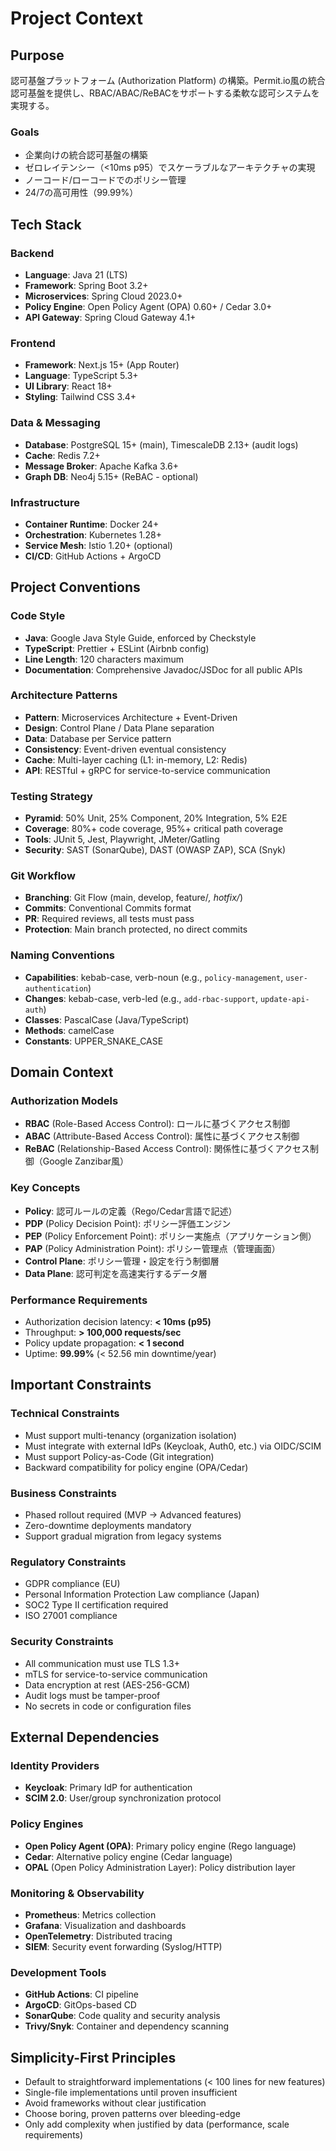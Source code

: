 # Project Context

## Purpose
認可基盤プラットフォーム (Authorization Platform) の構築。Permit.io風の統合認可基盤を提供し、RBAC/ABAC/ReBACをサポートする柔軟な認可システムを実現する。

### Goals
- 企業向けの統合認可基盤の構築
- ゼロレイテンシー（<10ms p95）でスケーラブルなアーキテクチャの実現
- ノーコード/ローコードでのポリシー管理
- 24/7の高可用性（99.99%）

## Tech Stack

### Backend
- **Language**: Java 21 (LTS)
- **Framework**: Spring Boot 3.2+
- **Microservices**: Spring Cloud 2023.0+
- **Policy Engine**: Open Policy Agent (OPA) 0.60+ / Cedar 3.0+
- **API Gateway**: Spring Cloud Gateway 4.1+

### Frontend
- **Framework**: Next.js 15+ (App Router)
- **Language**: TypeScript 5.3+
- **UI Library**: React 18+
- **Styling**: Tailwind CSS 3.4+

### Data & Messaging
- **Database**: PostgreSQL 15+ (main), TimescaleDB 2.13+ (audit logs)
- **Cache**: Redis 7.2+
- **Message Broker**: Apache Kafka 3.6+
- **Graph DB**: Neo4j 5.15+ (ReBAC - optional)

### Infrastructure
- **Container Runtime**: Docker 24+
- **Orchestration**: Kubernetes 1.28+
- **Service Mesh**: Istio 1.20+ (optional)
- **CI/CD**: GitHub Actions + ArgoCD

## Project Conventions

### Code Style
- **Java**: Google Java Style Guide, enforced by Checkstyle
- **TypeScript**: Prettier + ESLint (Airbnb config)
- **Line Length**: 120 characters maximum
- **Documentation**: Comprehensive Javadoc/JSDoc for all public APIs

### Architecture Patterns
- **Pattern**: Microservices Architecture + Event-Driven
- **Design**: Control Plane / Data Plane separation
- **Data**: Database per Service pattern
- **Consistency**: Event-driven eventual consistency
- **Cache**: Multi-layer caching (L1: in-memory, L2: Redis)
- **API**: RESTful + gRPC for service-to-service communication

### Testing Strategy
- **Pyramid**: 50% Unit, 25% Component, 20% Integration, 5% E2E
- **Coverage**: 80%+ code coverage, 95%+ critical path coverage
- **Tools**: JUnit 5, Jest, Playwright, JMeter/Gatling
- **Security**: SAST (SonarQube), DAST (OWASP ZAP), SCA (Snyk)

### Git Workflow
- **Branching**: Git Flow (main, develop, feature/*, hotfix/*)
- **Commits**: Conventional Commits format
- **PR**: Required reviews, all tests must pass
- **Protection**: Main branch protected, no direct commits

### Naming Conventions
- **Capabilities**: kebab-case, verb-noun (e.g., `policy-management`, `user-authentication`)
- **Changes**: kebab-case, verb-led (e.g., `add-rbac-support`, `update-api-auth`)
- **Classes**: PascalCase (Java/TypeScript)
- **Methods**: camelCase
- **Constants**: UPPER_SNAKE_CASE

## Domain Context

### Authorization Models
- **RBAC** (Role-Based Access Control): ロールに基づくアクセス制御
- **ABAC** (Attribute-Based Access Control): 属性に基づくアクセス制御
- **ReBAC** (Relationship-Based Access Control): 関係性に基づくアクセス制御（Google Zanzibar風）

### Key Concepts
- **Policy**: 認可ルールの定義（Rego/Cedar言語で記述）
- **PDP** (Policy Decision Point): ポリシー評価エンジン
- **PEP** (Policy Enforcement Point): ポリシー実施点（アプリケーション側）
- **PAP** (Policy Administration Point): ポリシー管理点（管理画面）
- **Control Plane**: ポリシー管理・設定を行う制御層
- **Data Plane**: 認可判定を高速実行するデータ層

### Performance Requirements
- Authorization decision latency: **< 10ms (p95)**
- Throughput: **> 100,000 requests/sec**
- Policy update propagation: **< 1 second**
- Uptime: **99.99%** (< 52.56 min downtime/year)

## Important Constraints

### Technical Constraints
- Must support multi-tenancy (organization isolation)
- Must integrate with external IdPs (Keycloak, Auth0, etc.) via OIDC/SCIM
- Must support Policy-as-Code (Git integration)
- Backward compatibility for policy engine (OPA/Cedar)

### Business Constraints
- Phased rollout required (MVP → Advanced features)
- Zero-downtime deployments mandatory
- Support gradual migration from legacy systems

### Regulatory Constraints
- GDPR compliance (EU)
- Personal Information Protection Law compliance (Japan)
- SOC2 Type II certification required
- ISO 27001 compliance

### Security Constraints
- All communication must use TLS 1.3+
- mTLS for service-to-service communication
- Data encryption at rest (AES-256-GCM)
- Audit logs must be tamper-proof
- No secrets in code or configuration files

## External Dependencies

### Identity Providers
- **Keycloak**: Primary IdP for authentication
- **SCIM 2.0**: User/group synchronization protocol

### Policy Engines
- **Open Policy Agent (OPA)**: Primary policy engine (Rego language)
- **Cedar**: Alternative policy engine (Cedar language)
- **OPAL** (Open Policy Administration Layer): Policy distribution layer

### Monitoring & Observability
- **Prometheus**: Metrics collection
- **Grafana**: Visualization and dashboards
- **OpenTelemetry**: Distributed tracing
- **SIEM**: Security event forwarding (Syslog/HTTP)

### Development Tools
- **GitHub Actions**: CI pipeline
- **ArgoCD**: GitOps-based CD
- **SonarQube**: Code quality and security analysis
- **Trivy/Snyk**: Container and dependency scanning

## Simplicity-First Principles
- Default to straightforward implementations (< 100 lines for new features)
- Single-file implementations until proven insufficient
- Avoid frameworks without clear justification
- Choose boring, proven patterns over bleeding-edge
- Only add complexity when justified by data (performance, scale requirements)

